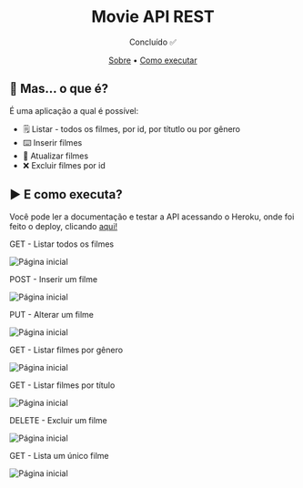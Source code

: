 
<h1 align="center">Movie API REST</h1>
<p align="center">Concluído ✅</p>
<p align="center">
 <a href="#Sobre">Sobre</a> •
 <a href="#Executar">Como executar</a>
</p>

<h2 id="Sobre">👀 Mas... o que é?</h2>
<p>É uma aplicação a qual é possível:</p>

- 🗒️ Listar - todos os filmes, por id, por títutlo ou por gênero
- ⌨️ Inserir filmes 
- 🔄 Atualizar filmes
-  ❌ Excluir filmes por id

<h2 id="Executar">▶️ E como executa?</h2>
<p>Você pode ler a documentação e testar a API acessando o Heroku, onde foi feito o deploy, clicando <a href="https://movies-api-tk.herokuapp.com/swagger-ui.html">aqui!</a></p>

<p>GET - Listar todos os filmes</p>
<img src="" alt="Página inicial">

<p>POST - Inserir um filme</p>
<img src="" alt="Página inicial">

<p>PUT - Alterar um filme</p>
<img src="" alt="Página inicial">

<p>GET - Listar filmes por gênero</p>
<img src="" alt="Página inicial">

<p>GET - Listar filmes por título</p>
<img src="" alt="Página inicial">

<p>DELETE - Excluir um filme</p>
<img src="" alt="Página inicial">

<p>GET - Lista um único filme</p>
<img src="" alt="Página inicial">

